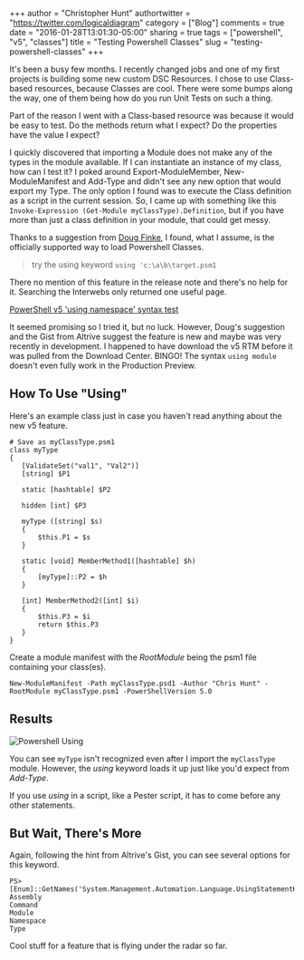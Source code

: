 +++
author = "Christopher Hunt"
authortwitter = "https://twitter.com/logicaldiagram"
category = ["Blog"]
comments = true
date = "2016-01-28T13:01:30-05:00"
sharing = true
tags = ["powershell", "v5", "classes"]
title = "Testing Powershell Classes"
slug = "testing-powershell-classes"
+++

It's been a busy few months. I recently changed jobs and one of my first projects is building some new custom DSC Resources. I chose to use Class-based resources, because Classes are cool. There were some bumps along the way, one of them being how do you run Unit Tests on such a thing.

Part of the reason I went with a Class-based resource was because it would be easy to test. Do the methods return what I expect? Do the properties have the value I expect?

I quickly discovered that importing a Module does not make any of the types in the module available. If I can instantiate an instance of my class, how can I test it? I poked around Export-ModuleMember, New-ModuleManifest and Add-Type and didn't see any new option that would export my Type. The only option I found was to execute the Class definition as a script in the current session. So, I came up with something like this `Invoke-Expression (Get-Module myClassType).Definition`, but if you have more than just a class definition in your module, that could get messy.

Thanks to a suggestion from [Doug Finke](http://dougfinke.com/blog/), I found, what I assume, is the officially supported way to load Powershell Classes. 

> try the using keyword `using 'c:\a\b\target.psm1`

There no mention of this feature in the release note and there's no help for it. Searching the Interwebs only returned one useful page.
 
[PowerShell v5 'using namespace' syntax test](https://gist.github.com/altrive/c9b39f5bc8dcc8791274)

It seemed promising so I tried it, but no luck. However, Doug's suggestion and the Gist from Altrive suggest the feature is new and maybe was very recently in development. I happened to have download the v5 RTM before it was pulled from the Download Center. BINGO! The syntax `using module` doesn't even fully work in the Production Preview. 

## How To Use "Using"

Here's an example class just in case you haven't read anything about the new v5 feature.

```
# Save as myClassType.psm1
class myType
{
   [ValidateSet("val1", "Val2")]
   [string] $P1

   static [hashtable] $P2

   hidden [int] $P3

   myType ([string] $s)
   {
       $this.P1 = $s       
   }

   static [void] MemberMethod1([hashtable] $h)
   {
       [myType]::P2 = $h
   }

   [int] MemberMethod2([int] $i)
   {
       $this.P3 = $i
       return $this.P3
   }
}
```

Create a module manifest with the _RootModule_ being the psm1 file containing your class(es).

    New-ModuleManifest -Path myClassType.psd1 -Author "Chris Hunt" -RootModule myClassType.psm1 -PowerShellVersion 5.0 

## Results

![Powershell Using](/img/posh_using.png)

You can see `myType` isn't recognized even after I import the `myClassType` module. However, the _using_ keyword loads it up just like you'd expect from _Add-Type_.

If you use _using_ in a script, like a Pester script, it has to come before any other statements.

## But Wait, There's More

Again, following the hint from Altrive's Gist, you can see several options for this keyword.

    PS> [Enum]::GetNames('System.Management.Automation.Language.UsingStatementKind')
    Assembly
    Command
    Module
    Namespace
    Type

Cool stuff for a feature that is flying under the radar so far.